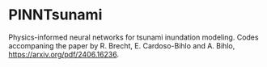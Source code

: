 # PINNTsunami
Physics-informed neural networks for tsunami inundation modeling. Codes accompaning the paper by R. Brecht, E. Cardoso-Bihlo and A. Bihlo, https://arxiv.org/pdf/2406.16236.
